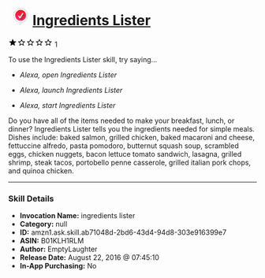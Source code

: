 # &nbsp;<img src="skill_icon" alt="Ingredients Lister icon" width="36"> [Ingredients Lister](http://alexa.amazon.com/#skills/amzn1.ask.skill.ab71048d-2bd6-43d4-94d8-303e916399e7)
![1 stars](../../images/ic_star_black_18dp_1x.png)![1 stars](../../images/ic_star_border_black_18dp_1x.png)![1 stars](../../images/ic_star_border_black_18dp_1x.png)![1 stars](../../images/ic_star_border_black_18dp_1x.png)![1 stars](../../images/ic_star_border_black_18dp_1x.png) 1

To use the Ingredients Lister skill, try saying...

* *Alexa, open Ingredients Lister*

* *Alexa, launch Ingredients Lister*

* *Alexa, start Ingredients Lister*

Do you have all of the items needed to make your breakfast, lunch, or dinner? Ingredients Lister tells you the ingredients needed for simple meals. Dishes include: baked salmon, grilled chicken, baked macaroni and cheese, fettuccine alfredo, pasta pomodoro, butternut squash soup, scrambled eggs, chicken nuggets, bacon lettuce tomato sandwich, lasagna, grilled shrimp, steak tacos, portobello penne casserole, grilled italian pork chops, and quinoa chicken.

***

### Skill Details

* **Invocation Name:** ingredients lister
* **Category:** null
* **ID:** amzn1.ask.skill.ab71048d-2bd6-43d4-94d8-303e916399e7
* **ASIN:** B01KLH1RLM
* **Author:** EmptyLaughter
* **Release Date:** August 22, 2016 @ 07:45:10
* **In-App Purchasing:** No
